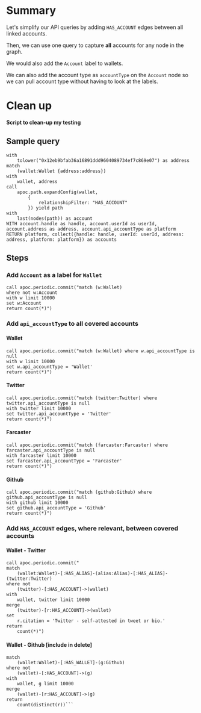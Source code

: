 # Summary

Let's simplify our API queries by adding `HAS_ACCOUNT` edges between all linked accounts.

Then, we can use one query to capture **all** accounts for any node in the graph.

We would also add the `Account` label to wallets.

We can also add the account type as `accountType` on the `Account` node so we can pull account type without having to look at the labels. 

# Clean up

**Script to clean-up my testing**


## Sample query

```
with 
    tolower("0x12eb9bfab36a16891ddd9604089734ef7c869e07") as address
match 
    (wallet:Wallet {address:address})
with 
    wallet, address
call 
    apoc.path.expandConfig(wallet,
        {
            relationshipFilter: "HAS_ACCOUNT"
        }) yield path
with 
    last(nodes(path)) as account
WITH account.handle as handle, account.userId as userId, account.address as address, account.api_accountType as platform
RETURN platform, collect({handle: handle, userId: userId, address: address, platform: platform}) as accounts
```

## Steps

### Add `Account` as a label for `Wallet`  

```
call apoc.periodic.commit("match (w:Wallet)
where not w:Account 
with w limit 10000
set w:Account 
return count(*)")
```

### Add `api_accountType` to all covered accounts 

#### Wallet 
```
call apoc.periodic.commit("match (w:Wallet) where w.api_accountType is null 
with w limit 10000
set w.api_accountType = 'Wallet' 
return count(*)")
```
#### Twitter 
```
call apoc.periodic.commit("match (twitter:Twitter) where twitter.api_accountType is null 
with twitter limit 10000
set twitter.api_accountType = 'Twitter' 
return count(*)")
```
#### Farcaster 

```
call apoc.periodic.commit("match (farcaster:Farcaster) where farcaster.api_accountType is null 
with farcaster limit 10000
set farcaster.api_accountType = 'Farcaster' 
return count(*)")
```
#### Github 

```
call apoc.periodic.commit("match (github:Github) where github.api_accountType is null 
with github limit 10000
set github.api_accountType = 'Github' 
return count(*)")
```

### Add `HAS_ACCOUNT` edges, where relevant, between covered accounts 

#### Wallet - Twitter
```
call apoc.periodic.commit("
match 
    (wallet:Wallet)-[:HAS_ALIAS]-(alias:Alias)-[:HAS_ALIAS]-(twitter:Twitter)
where not 
    (twitter)-[:HAS_ACCOUNT]->(wallet)
with 
    wallet, twitter limit 10000 
merge 
    (twitter)-[r:HAS_ACCOUNT]->(wallet)
set 
    r.citation = 'Twitter - self-attested in tweet or bio.'
return 
    count(*)")
```


#### Wallet - Github [include in delete]

```
match 
    (wallet:Wallet)-[:HAS_WALLET]-(g:Github)
where not 
    (wallet)-[:HAS_ACCOUNT]->(g)
with 
    wallet, g limit 10000
merge 
    (wallet)-[r:HAS_ACCOUNT]->(g)
return 
    count(distinct(r))```


